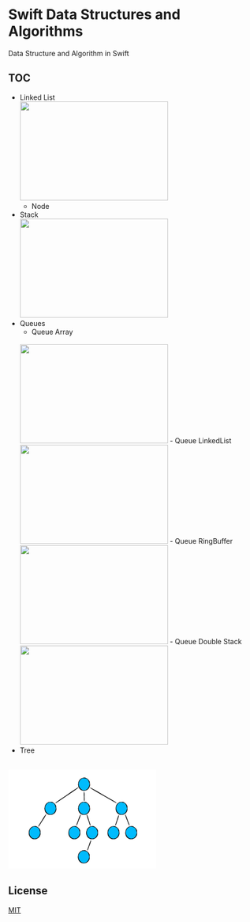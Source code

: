 # Swift Data Structures and Algorithms

Data Structure and Algorithm in Swift

## TOC
- Linked List
	<br/>
	<img src="" width="300" height="200">
   - Node
- Stack
	<br/>
	<img src="" width="300" height="200">
- Queues
   - Queue Array
   	<br/>
	<img src="" width="300" height="200">
   - Queue LinkedList
   	<br/>
	<img src="" width="300" height="200">
   - Queue RingBuffer
   	<br/>
	<img src="" width="300" height="200">
   - Queue Double Stack
   	<br/>
	<img src="" width="300" height="200">
- Tree
<br/>
<img src="Tree.png" width="300" height="200">
	

## License
[MIT](https://choosealicense.com/licenses/mit/)
